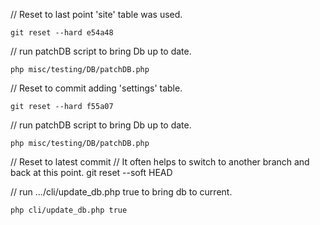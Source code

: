 // Reset to last point 'site' table was used.

    git reset --hard e54a48


// run patchDB script to bring Db up to date.

    php misc/testing/DB/patchDB.php


// Reset to commit adding 'settings' table.

    git reset --hard f55a07


// run patchDB script to bring Db up to date.

    php misc/testing/DB/patchDB.php


// Reset to latest commit
// It often helps to switch to another branch and back at this point.
    git reset --soft HEAD


// run .../cli/update_db.php true to bring db to current.

    php cli/update_db.php true